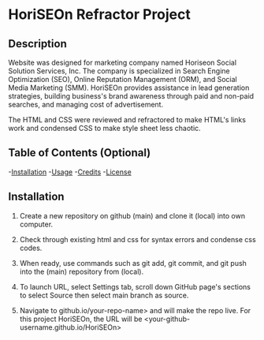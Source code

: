 # HoriSEOn Refractor Project

## Description

Website was designed for marketing company named Horiseon Social Solution Services, Inc. The company is specialized in Search Engine Optimization (SEO), Online Reputation Management (ORM), and Social Media Marketing (SMM). HoriSEOn provides assistance in lead generation strategies, building business's brand awareness through paid and non-paid searches, and managing cost of advertisement. 

The HTML and CSS were reviewed and refractored to make HTML's links work and condensed CSS to make style sheet less chaotic. 

## Table of Contents (Optional)

-[Installation](#installation)
-[Usage](#usage)
-[Credits](#credits)
-[License](#license)

## Installation

1. Create a new repository on github (main) and clone it (local) into own computer. 

2. Check through existing html and css for syntax errors and condense css codes. 

3. When ready, use commands such as git add, git commit, and git push into the (main) repository from (local).

4. To launch URL, select Settings tab, scroll down GitHub page's sections to select Source then select main branch as source.

5. Navigate to <your-github-username>github.io/your-repo-name> and will make the repo live. For this project HoriSEOn, the URL will be <your-github-username.github.io/HoriSEOn>